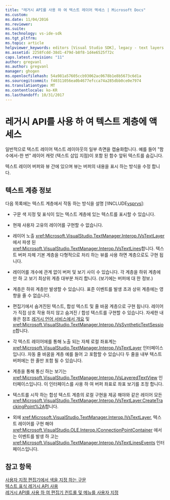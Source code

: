 ```yaml
---
title: "레거시 API를 사용 하 여 텍스트 레이어 액세스 | Microsoft Docs"
ms.custom: 
ms.date: 11/04/2016
ms.reviewer: 
ms.suite: 
ms.technology: vs-ide-sdk
ms.tgt_pltfrm: 
ms.topic: article
helpviewer_keywords: editors [Visual Studio SDK], legacy - text layers
ms.assetid: 2258fcdd-38d1-479d-b8f8-1d4e6525f72c
caps.latest.revision: "11"
author: gregvanl
ms.author: gregvanl
manager: ghogen
ms.openlocfilehash: 54a981a57605ccb93062ac0678b1e8b5673c6d1a
ms.sourcegitcommit: f40311056ea0b4677efcca74a285dbb0ce0e7974
ms.translationtype: MT
ms.contentlocale: ko-KR
ms.lasthandoff: 10/31/2017
---
```

# <a name="accessing-text-layers-by-using-the-legacy-api"></a>레거시 API를 사용 하 여 텍스트 계층에 액세스
일반적으로 텍스트 레이어 텍스트 레이아웃의 일부 측면을 캡슐화합니다. 예를 들어 "함수에서-한 번" 레이어 캐럿 (텍스트 삽입 지점)이 포함 된 함수 앞뒤 텍스트를 숨깁니다.  
  
 텍스트 레이어 버퍼와 뷰 간에 있으며 뷰는 버퍼의 내용을 표시 하는 방식을 수정 합니다.  
  
## <a name="text-layer-information"></a>텍스트 계층 정보  
 다음 목록에는 텍스트 계층에서 작동 하는 방식을 설명 [!INCLUDE[vsprvs](../code-quality/includes/vsprvs_md.md)]:  
  
-   구문 색 지정 및 표식이 있는 텍스트 계층에 있는 텍스트를 표시할 수 있습니다.  
  
-   현재 사용자 고유의 레이어를 구현할 수 없습니다.  
  
-   레이어 노출 <xref:Microsoft.VisualStudio.TextManager.Interop.IVsTextLayer>에서 파생 된 <xref:Microsoft.VisualStudio.TextManager.Interop.IVsTextLines>합니다. 텍스트 버퍼 자체 기본 계층을 다형적으로 처리 하는 뷰를 사용 하면 계층으로도 구현 됩니다.  
  
-   레이어를 개수에 관계 없이 버퍼 및 보기 사이 수 있습니다. 각 계층을 하위 계층에만 하 고 보기 최상위 계층 대부분 처리 합니다. (보기에는 버퍼에 대 한 정보.)  
  
-   계층은 하위 계층만 발생할 수 있습니다. 표준 이벤트를 발생 초과 상위 계층에는 영향을 줄 수 없습니다.  
  
-   편집기에서 숨겨진된 텍스트, 합성 텍스트 및 줄 바꿈 계층으로 구현 됩니다. 레이어가 직접 상호 작용 하지 않고 숨겨진 / 합성 텍스트를 구현할 수 있습니다. 자세한 내용은 참조 [레거시 언어 서비스에서 개요](../extensibility/internals/outlining-in-a-legacy-language-service.md) 및 <xref:Microsoft.VisualStudio.TextManager.Interop.IVsSyntheticTextSession>합니다.  
  
-   각 텍스트 레이어에를 통해 노출 되는 자체 로컬 좌표계는 <xref:Microsoft.VisualStudio.TextManager.Interop.IVsTextLayer> 인터페이스입니다. 자동 줄 바꿈을 계층 예를 들어 고 포함할 수 있습니다 두 줄을 내부 텍스트 버퍼에는 한 줄만 포함 될 수 있습니다.  
  
-   계층을 통해 통신 하는 보기는 <xref:Microsoft.VisualStudio.TextManager.Interop.IVsLayeredTextView> 인터페이스입니다. 이 인터페이스를 사용 하 여 버퍼 좌표로 좌표 보기를 조정 합니다.  
  
-   텍스트를 시작 하는 합성 텍스트 계층의 로컬 구현을 제공 해야와 같은 레이어 모든 <xref:Microsoft.VisualStudio.TextManager.Interop.IVsTextLayer.CreateTrackingPoint%2A>합니다.  
  
-   외에 <xref:Microsoft.VisualStudio.TextManager.Interop.IVsTextLayer>, 텍스트 레이어를 구현 해야 <xref:Microsoft.VisualStudio.OLE.Interop.IConnectionPointContainer> 에서는 이벤트를 발생 하 고는 <xref:Microsoft.VisualStudio.TextManager.Interop.IVsTextLinesEvents> 인터페이스입니다.  
  
## <a name="see-also"></a>참고 항목  
 [사용자 지정 편집기에서 색을 지정 하는 구문](../extensibility/syntax-coloring-in-custom-editors.md)   
 [텍스트 표식 레거시 API 사용](../extensibility/using-text-markers-with-the-legacy-api.md)   
 [레거시 API를 사용 하 여 편집기 컨트롤 및 메뉴를 사용자 지정](../extensibility/customizing-editor-controls-and-menus-by-using-the-legacy-api.md)